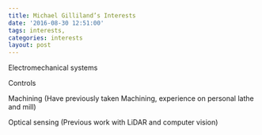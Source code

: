 ```yaml
---
title: Michael Gilliland’s Interests
date: '2016-08-30 12:51:00'
tags: interests,
categories: interests
layout: post
---
```



Electromechanical systems

Controls

Machining (Have previously taken Machining, experience on personal lathe and mill)

Optical sensing (Previous work with LiDAR and computer vision)